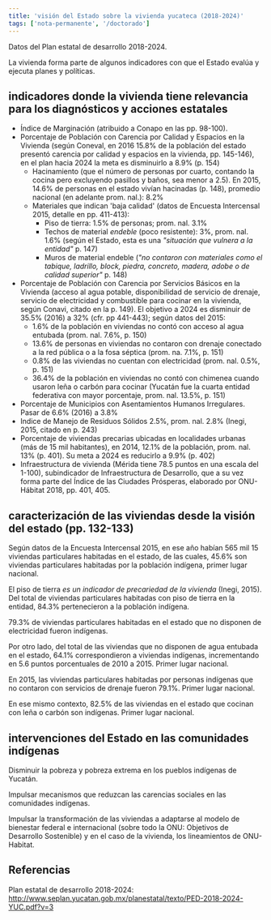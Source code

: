 ```yaml
---
title: 'visión del Estado sobre la vivienda yucateca (2018-2024)'
tags: ['nota-permanente', '/doctorado']
---
```

Datos del Plan estatal de desarrollo 2018-2024.

La vivienda forma parte de algunos indicadores con que el Estado evalúa y ejecuta planes y políticas.

## indicadores donde la vivienda tiene relevancia para los diagnósticos y acciones estatales

- Índice de Marginación (atribuido a Conapo en las pp. 98-100). 
- Porcentaje de Población con Carencia por Calidad y Espacios en la Vivienda (según Coneval, en 2016 15.8% de la población del estado presentó carencia por calidad y espacios en la vivienda, pp. 145-146), en el plan hacia 2024 la meta es disminuirlo a 8.9% (p. 154)
    - Hacinamiento (que el número de personas por cuarto, contando la cocina pero excluyendo pasillos y baños, sea menor a 2.5). En 2015, 14.6% de personas en el estado vivían hacinadas (p. 148), promedio nacional (en adelante prom. nal.): 8.2%
    - Materiales que indican 'baja calidad' (datos de Encuesta Intercensal 2015, detalle en pp. 411-413):
        - Piso de tierra: 1.5% de personas; prom. nal. 3.1%
        - Techos de material *endeble* (poco resistente): 3%, prom. nal. 1.6% (según el Estado, esta es una *"situación que vulnera a la entidad"* p. 147)
        - Muros de material endeble (*"no contaron con materiales como el tabique, ladrillo, block, piedra, concreto, madera, adobe o de calidad superior"* p. 148)
- Porcentaje de Población con Carencia por Servicios Básicos en la Vivienda (acceso al agua potable, disponibilidad de servicio de drenaje, servicio de electricidad y combustible para cocinar en la vivienda, según Conavi, citado en la p. 149). El objetivo a 2024 es disminuir de 35.5% (2016) a 32% (cfr. pp 441-443); según datos del 2015:
    - 1.6% de la población en viviendas no contó con acceso al agua entubada (prom. nal. 7.6%, p. 150)
    - 13.6% de personas en viviendas no contaron con drenaje conectado a la red pública o a la fosa séptica (prom. na. 7.1%, p. 151)
    - 0.8% de las viviendas no cuentan con electricidad (prom. nal. 0.5%, p. 151)
    - 36.4% de la población en viviendas no contó con chimenea cuando usaron leña o carbón para cocinar (Yucatán fue la cuarta entidad federativa con mayor porcentaje, prom. nal. 13.5%, p. 151)
- Porcentaje de Municipios con Asentamientos Humanos Irregulares. Pasar de 6.6% (2016) a 3.8%
- Indice de Manejo de Residuos Sólidos 2.5%, prom. nal. 2.8% (Inegi, 2015, citado en p. 243)
- Porcentaje de viviendas precarias ubicadas en localidades urbanas (más de 15 mil habitantes), en 2014, 12.1% de la población, prom. nal. 13% (p. 401). Su meta a 2024 es reducirlo a 9.9% (p. 402)
- Infraestructura de vivienda (Mérida tiene 78.5 puntos en una escala del 1-100), subindicador de Infraestructura de Desarrollo, que a su vez forma parte del Índice de las Ciudades Prósperas, elaborado por ONU-Hábitat 2018, pp. 401, 405. 

## caracterización de las viviendas desde la visión del estado (pp. 132-133)

Según datos de la Encuesta Intercensal 2015, en ese año habían 565 mil 15 viviendas particulares habitadas en el estado, de las cuales, 45.6% son viviendas particulares habitadas por la población indígena, primer lugar nacional.

El piso de tierra *es un indicador de precariedad de la vivienda* (Inegi, 2015). Del total de viviendas particulares habitadas con piso de tierra en la entidad, 84.3% pertenecieron a la población indígena.

79.3% de viviendas particulares habitadas en el estado que no disponen de electricidad fueron indígenas.

Por otro lado, del total de las viviendas que no disponen de agua entubada en el estado, 64.1% correspondieron a viviendas indígenas, incrementando en 5.6 puntos porcentuales de 2010 a 2015. Primer lugar nacional.

En 2015, las viviendas particulares habitadas por personas indígenas que no contaron con servicios de drenaje fueron 79.1%. Primer lugar nacional.

En ese mismo contexto, 82.5% de las viviendas en el estado que cocinan con leña o carbón son indígenas. Primer lugar nacional.

## intervenciones del Estado en las comunidades indígenas

Disminuir la pobreza y pobreza extrema en los pueblos indígenas de Yucatán.

Impulsar mecanismos que reduzcan las carencias sociales en las comunidades indígenas.

Impulsar la transformación de las viviendas a adaptarse al modelo de bienestar federal e internacional (sobre todo la ONU: Objetivos de Desarrollo Sostenible) y en el caso de la vivienda, los lineamientos de ONU-Habitat.

## Referencias

Plan estatal de desarrollo 2018-2024: http://www.seplan.yucatan.gob.mx/planestatal/texto/PED-2018-2024-YUC.pdf?v=3